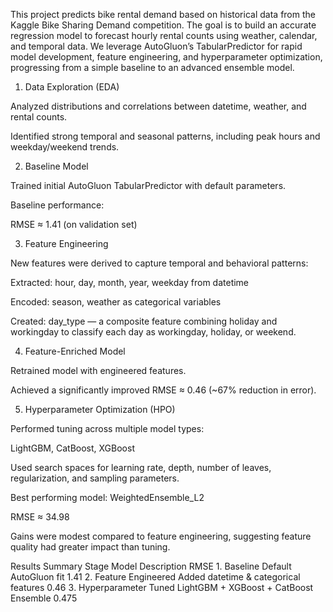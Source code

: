 This project predicts bike rental demand based on historical data from the Kaggle Bike Sharing Demand competition.
The goal is to build an accurate regression model to forecast hourly rental counts using weather, calendar, and temporal data.
We leverage AutoGluon’s TabularPredictor for rapid model development, feature engineering, and hyperparameter optimization, progressing from a simple baseline to an advanced ensemble model.

1. Data Exploration (EDA)

Analyzed distributions and correlations between datetime, weather, and rental counts.

Identified strong temporal and seasonal patterns, including peak hours and weekday/weekend trends.

2. Baseline Model

Trained initial AutoGluon TabularPredictor with default parameters.

Baseline performance:

RMSE ≈ 1.41 (on validation set)

3. Feature Engineering

New features were derived to capture temporal and behavioral patterns:

Extracted: hour, day, month, year, weekday from datetime

Encoded: season, weather as categorical variables

Created: day_type — a composite feature combining holiday and workingday to classify each day as workingday, holiday, or weekend.

4. Feature-Enriched Model

Retrained model with engineered features.

Achieved a significantly improved RMSE ≈ 0.46 (~67% reduction in error).

5. Hyperparameter Optimization (HPO)

Performed tuning across multiple model types:

LightGBM, CatBoost, XGBoost

Used search spaces for learning rate, depth, number of leaves, regularization, and sampling parameters.

Best performing model: WeightedEnsemble_L2

RMSE ≈ 34.98

Gains were modest compared to feature engineering, suggesting feature quality had greater impact than tuning.

Results Summary
Stage	Model	Description	RMSE
1️. Baseline	Default AutoGluon fit	1.41
2️. Feature Engineered	Added datetime & categorical features	0.46
3️. Hyperparameter Tuned	LightGBM + XGBoost + CatBoost Ensemble	0.475
